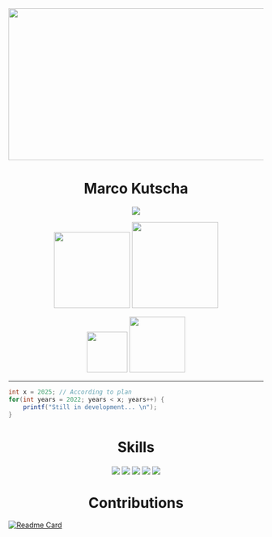 <img src="https://i.pinimg.com/originals/23/bd/01/23bd0157d8aaa3885bdd4273e8a91178.gif" width="2000" height="300" />



<h1 align="center">Marco Kutscha</h1>

<p align="center">
    
<img src="https://img.shields.io/badge/NeoVim User-g?&style=for-the-badge&logo=neovim&logoColor=green&color=444444"/>
</p>



<p align="center">
    <img src="https://img.shields.io/badge/Bachelor-007ACC?style=for-the-badge&logo=googlescholar&logoColor=white"  width=150px />
    <img src="https://geps.dev/progress/66" width=170px/>
</p>

<p align="center">
    <img src="https://img.shields.io/badge/Master-007ACC?style=for-the-badge&logo=googlescholar&logoColor=white&color=ff6961" width=80px/>
    <img src="https://geps.dev/progress/0"  width=110px/>
</p>

---


```c#
int x = 2025; // According to plan 
for(int years = 2022; years < x; years++) {
    printf("Still in development... \n");
}
```
<h1 align="center">Skills</h1>
<p align="center">

<img src="https://img.shields.io/badge/Python-FFD43B?style=for-the-badge&logo=python&logoColor=blue" align="center" />
<img src="https://img.shields.io/badge/JavaScript-F7DF1E?style=for-the-badge&logo=javascript&logoColor=black" align="center" />
<img src="https://img.shields.io/badge/C-00599C?style=for-the-badge&logo=c&logoColor=white" align="center" />
<img src="https://img.shields.io/badge/C++-00599C?style=for-the-badge&logo=cplusplus&logoColor=white" align="center" />
<img src="https://img.shields.io/badge/C%23-239120?style=for-the-badge&logo=csharp&logoColor=white" align="center" />
</p>

<h1 align="center">
Contributions
</h1>

[![Readme Card](https://github-readme-stats.vercel.app/api/pin/?username=mistricky&repo=codesnap.nvim)](https://github.com/mistricky/codesnap.nvim)

